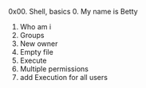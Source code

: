0x00. Shell, basics
0. My name is Betty
1. Who am i
2. Groups
3. New owner
4. Empty file
5. Execute
6. Multiple permissions
7. add Execution for all users
